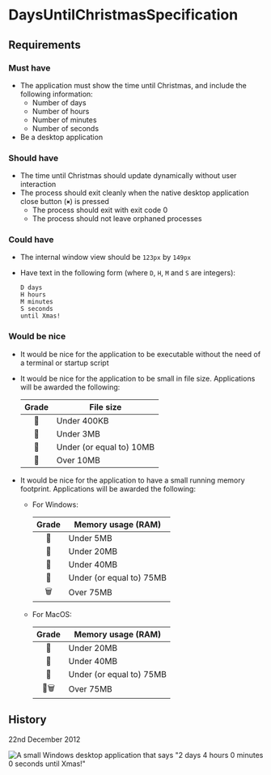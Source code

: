 # DaysUntilChristmasSpecification

## Requirements

### Must have

- The application must show the time until Christmas, and include the following information:
  - Number of days
  - Number of hours
  - Number of minutes
  - Number of seconds
- Be a desktop application

### Should have

- The time until Christmas should update dynamically without user interaction
- The process should exit cleanly when the native desktop application close button (`✖`) is pressed
  - The process should exit with exit code 0
  - The process should not leave orphaned processes

### Could have

- The internal window view should be `123px` by `149px`
- Have text in the following form (where `D`, `H`, `M` and `S` are integers):

  ```
  D days
  H hours
  M minutes
  S seconds
  until Xmas!
  ```

### Would be nice

- It would be nice for the application to be executable without the need of a terminal or startup script

- It would be nice for the application to be small in file size. Applications will be awarded the following:

  |Grade|File size|
  |:-:|-|
  |🥇|Under 400KB|
  |🥈|Under 3MB|
  |🥉|Under (or equal to) 10MB|
  |💩|Over 10MB|

- It would be nice for the application to have a small running memory footprint. Applications will be awarded the following:

  - For Windows:

    |Grade|Memory usage (RAM)|
    |:-:|-|
    |🥇|Under 5MB|
    |🥈|Under 20MB|
    |🥉|Under 40MB|
    |💩|Under (or equal to) 75MB|
    |🗑️|Over 75MB|

  - For MacOS:

    |Grade|Memory usage (RAM)|
    |:-:|-|
    |🥇|Under 20MB|
    |🥈|Under 40MB|
    |🥉|Under (or equal to) 75MB|
    |💩🗑️|Over 75MB|

## History

22nd December 2012

![A small Windows desktop application that says "2 days 4 hours 0 minutes 0 seconds until Xmas!"](https://github.com/Days-Until-Christmas/DaysUntilChristmasSpecification/assets/4613171/8c07f9a4-4bde-4d5c-9c9e-bdf1b0d50477)
